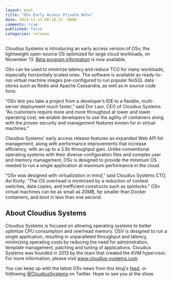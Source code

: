 ```yaml
---
layout: post
title: "OSv Early Access Private Beta"
date: 2014-11-13 08:10:31 -0800
comments: true
published: false
categories: release
---
```


Cloudius Systems is introducing an early access version of OSv, the lightweight open-source OS optimized for large cloud workloads, on November 13.  [Beta program information](http://osv.io/beta-release/) is now available.

OSv can be used to minimize latency and reduce TCO for many workloads, especially horizontally scaled ones. The software is available as ready-to-run virtual machine images pre-configured to run popular NoSQL data stores such as Redis and Apache Cassandra, as well as in source code form.

“OSv lets you take a project from a developer’s IDE to a flexible, multi-server deployment much faster,” said Dor Laor, CEO of Cloudius Systems.  “As customers require more and more throughput at lower and lower operating cost, we enable developers to use the agility of containers along with the proven security and management features known for in virtual machines.”

Cloudius Systems’ early access release features an expanded Web API for management, along with performance improvements that increase efficiency, with an up to a 3.9x throughput gain. Unlike conventional operating systems with their diverse configuration files and complex user and memory management, OSv is designed to provide the minimum OS needed to run a single application at maximum performance in the cloud. 

"OSv was designed with virtualization in mind,” said Cloudius Systems CTO, Avi Kivity.  “The OS overhead is minimized by a reduction of context switches, data copies, and inefficient constructs such as spinlocks." OSv virtual machines can be as small as 20MB, far smaller than Docker containers, and boot in less than one second.

About Cloudius Systems
----------------------

Cloudius Systems is focused on allowing operating systems to better optimize CPU consumption and overhead memory.  OSV is designed to run a single application, resulting in unparalleled throughput and latency, minimizing operating costs by reducing the need for administration, template management, patching and tuning of applications. Cloudius Systems was founded in 2013 by the team that created the KVM hypervisor. For more information, please visit www.cloudius-systems.com. 



You can keep up with the latest OSv news from this blog's [feed](http://osv.io/blog/atom.xml), or folllowing [@CloudiusSystems](https://twitter.com/CloudiusSystems) on Twitter.  Hope to see you at the show.

